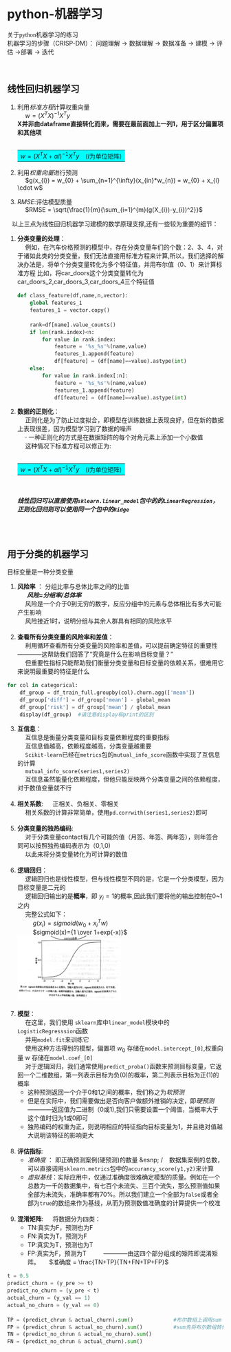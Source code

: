 # python-机器学习
<font face="仿宋"> 关于python机器学习的练习 </font>  
机器学习的步骤（CRISP-DM）：
问题理解 $\longrightarrow$ 数据理解 $\longrightarrow$ 数据准备 $\longrightarrow$ 建模 $\longrightarrow$ 评估 $\longrightarrow$部署 $\longrightarrow$ 迭代

 &ensp;     
                
## 线性回归机器学习 

1. 利用*标准方程*计算权重向量  
   &emsp; $w = (X^{T}X)^{-1}X^{T}y$       
 **X并非由dataframe直接转化而来，需要在最前面加上一列1，用于区分偏置项和其他项**     
&emsp; <table><tr><td bgcolor=cyan> $w = (X^{T}X+\alpha I)^{-1}X^{T}y$ &ensp; ($I$为单位矩阵) </td></tr></table>
     
2. 利用*权重向量*进行预测  
   &emsp; $g(x_{i}) = w_{0} + \sum_{n=1}^{\infty}(x_{in}*w_{n}) = w_{0} + x_{i} \cdot w$ 
    
3.  *RMSE*:评估模型质量  
   &emsp; $RMSE = \sqrt{\frac{1}{m}{\sum_{i=1}^{m}(g(X_{i})-y_{i})^2}}$
  
&ensp; 以上三点为线性回归机器学习建模的数学原理支撑,还有一些较为重要的细节：
1. **分类变量的处理**：  
   &emsp; 例如，在汽车价格预测的模型中，存在分类变量车们的个数：2、3、4，对于诸如此类的分类变量，我们无法直接用标准方程来计算,所以，我们选择的解决办法是，将单个分类变量转化为多个特征值，并用布尔值（0、1）来计算标准方程
   比如，将car_doors这个分类变量转化为car_doors_2,car_doors_3,car_doors_4三个特征值
   ```python
   def class_feature(df,name,n,vector):
       global features_1
       features_1 = vector.copy()

       rank=df[name].value_counts()
       if len(rank.index)<n:
           for value in rank.index:
               feature = '%s_%s'%(name,value)
               features_1.append(feature)
               df[feature] = (df[name]==value).astype(int)
       else:
           for value in rank.index[:n]:
               feature = '%s_%s'%(name,value)
               features_1.append(feature)
               df[feature] = (df[name]==value).astype(int)
   ```  
3. **数据的正则化**：   
   &emsp; 正则化是为了防止过度拟合，即模型在训练数据上表现良好，但在新的数据上表现很差，因为模型学习到了数据的噪声  
   &emsp; · 一种正则化的方式是在数据矩阵的每个对角元素上添加一个小数值  
   &emsp; 这种情况下标准方程可以修正为:   
&ensp; &emsp;  <table><tr><td bgcolor=cyan> $w = (X^{T}X+\alpha I)^{-1}X^{T}y$ &ensp; ($I$为单位矩阵) </td></tr></table>              
   &emsp;             
***线性回归可以直接使用`sklearn.linear_model`包中的的`LinearRegression`，正则化回归则可以使用同一个包中的`Ridge`***     
         
&ensp;     
&ensp;        
                   
## 用于分类的机器学习  
 目标变量是一种分类变量
   
1. **风险率** ： 分组比率与总体比率之间的比值   
   &ensp;  &ensp; ***风险=分组率/总体率***    
   &emsp; 风险是一个介于0到无穷的数字，反应分组中的元素与总体相比有多大可能产生影响    
   &emsp; 风险接近1时，说明分组与其余人群具有相同的风险水平  
 &emsp;  
2. **查看所有分类变量的风险率和差值**：         
   &emsp; 利用循环查看所有分类变量的风险率和差值，可以提前确定特征的重要性————这帮助我们回答了“究竟是什么在影响目标变量？”     
   &emsp; 但重要性指标只能帮助我们衡量分类变量和目标变量的依赖关系，很难用它来说明最重要的特征是什么                 
  ```python
  for col in categorical:   
      df_group = df_train_full.groupby(col).churn.agg(['mean'])     
      df_group['diff'] = df_group['mean'] - global_mean       
      df_group['risk'] = df_group['mean'] / global_mean     
      display(df_group)  #请注意display和print的区别       
```    
3. **互信息**：       
   &emsp; 互信息是衡量分类变量和目标变量依赖程度的重要指标  
   &emsp; 互信息值越高，依赖程度越高，分类变量越重要   
   &emsp; `Scikit-learn`已经在`metrics`包的`mutual_info_score`函数中实现了互信息的计算    
   &emsp; `mutual_info_score(series1,series2)`    
   &emsp; 互信息虽然能量化依赖程度，但他只能反映两个分类变量之间的依赖程度，对于数值变量就不行    
  &emsp;            
4. **相关系数**:
   &emsp; 正相关、负相关、零相关    
   &emsp; 相关系数的计算非常简单，使用`pd.corrwith(series1,series2)`即可    
   &emsp;          
5. **分类变量的独热编码**:        
   &emsp; 对于分类变量contact有几个可能的值（月签、年签、两年签），则年签合同可以按照独热编码表示为（0,1,0)         
   &emsp; 以此来将分类变量转化为可计算的数值      
 &emsp;   
6. **逻辑回归**：   
   &emsp; 逻辑回归也是线性模型，但与线性模型不同的是，它是一个分类模型，因为目标变量是二元的   
   &emsp; 逻辑回归输出的是**概率**，即 $y_i=1$的概率,因此我们要将他的输出控制在0~1之内        
   &emsp; 完整公式如下：    
   &emsp; &emsp;  $g(x_i) = sigmoid(w_0 +x^{T}_{i}w)$    
   &emsp; &emsp;  $sigmoid(x)={1 \over 1+exp(-x)}$       
   <img src="https://github.com/1uxiy/Python/blob/%E6%9C%BA%E5%99%A8%E5%AD%A6%E4%B9%A0/IMAGE/%E5%BE%AE%E4%BF%A1%E5%9B%BE%E7%89%87_20240814170553.jpg" width="50%" height="50%">     
&emsp;        
7. **模型**：    
   &emsp; 在这里，我们使用 `sklearn`库中`linear_model`模块中的`LogisticRegresssion`函数   
   &emsp; 并用`model.fit`来训练它     
   &emsp; 使用这种方法得到的模型，偏置项 $w_0$ 存储在`model.intercept_[0]`,权重向量 $w$ 存储在`model.coef_[0]`        
   &emsp; 对于逻辑回归，我们通常使用`predict_proba()`函数来预测目标变量，它返回一个二维数组，第一列表示目标为负(0)的概率，第二列表示目标为正(1)的概率   
     * 这种预测返回一个介于0和1之间的概率，我们称之为*软预测*    
     * 但是在实际中，我们需要做出是否向客户做额外推销的决定，即*硬预测*————返回值为二进制（0或1),我们只需要设置一个阈值，当概率大于这个值时归为1或0即可         
     * 独热编码的权重为正，则说明相应的特征指向目标变量为1，并且绝对值越大说明该特征的影响更大           
&emsp;      
8. **评估指标**:            
     * *准确度* ： 即正确预测案例(硬预测)的数量 &esnp; / &ensp; 数据集案例的总数，可以直接调用`sklearn.metrics`包中的`accurancy_score(y1,y2)`来计算                     
     * *虚拟基线*：实际应用中，仅通过准确度很难确定模型的质量。例如在一个总数为一千的数据集中，有七百个未流失、三百个流失，那么预测值如果全部为未流失，准确率都有70%。所以我们建立一个全部为`false`或者全部为`true`的数组来作为基线，从而为预测数值准确度的计算提供一个校准           
&emsp; 
9. **混淆矩阵**:
    &emsp; 将数据分为四类：       
     * TN:真实为F，预测也为F       
     * FN:真实为T，预测为F          
     * TP:真实为T，预测也为T      
     * FP:真实为F，预测为T        &emsp; &emsp; ————由这四个部分组成的矩阵即混淆矩阵。
   &emsp; $准确度 = \frac{TN+TP}{TN+FN+TP+FP}$           
```python
t = 0.5
predict_churn = (y_pre >= t)
predict_no_churn = (y_pre < t)
actual_churn = (y_val == 1)
actual_no_churn = (y_val == 0)

TP = (predict_chrun & actual_churn).sum()             #布尔数组上调用sum（）返回的是TRUE的数量      
FP = (predict_chrun & actual_no_churn).sum()          #sum先将布尔数组转化为0、1，再求和  
TN = (predict_no_chrun & actual_no_churn).sum()
FN = (predict_no_chrun & actual_churn).sum()
```                


